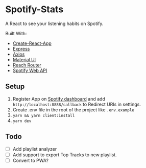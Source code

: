 # Spotify-Stats

A React to see your listening habits on Spotify.

Built With:

- [Create-React-App](https://github.com/facebook/create-react-app)
- [Express](https://github.com/expressjs/express)
- [Axios](https://github.com/axios/axios)
- [Material UI](https://github.com/mui-org/material-ui)
- [Reach Router](https://github.com/reach/router)
- [Spotify Web API](https://developer.spotify.com/documentation/web-api/)

## Setup

1.  Register App on [Spotify dashboard](https://developer.spotify.com/dashboard/) and add `http://localhost:8888/callback` to Redirect URIs in settings.
2.  Create .env file in the root of the project like `.env.example`
3.  `yarn && yarn client:install`
4.  `yarn dev`

## Todo

- [ ] Add playlist analyzer
- [ ] Add support to export Top Tracks to new playlist.
- [ ] Convert to PWA?

